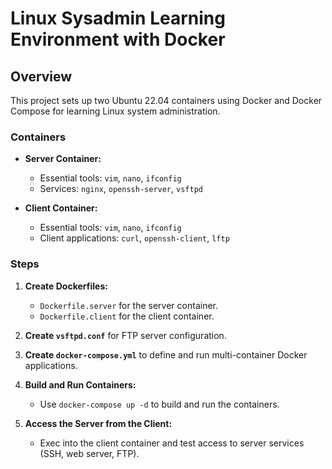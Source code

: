 # Linux Sysadmin Learning Environment with Docker

## Overview

This project sets up two Ubuntu 22.04 containers using Docker and Docker Compose for learning Linux system administration.

### Containers

- **Server Container:**
  - Essential tools: `vim`, `nano`, `ifconfig`
  - Services: `nginx`, `openssh-server`, `vsftpd`

- **Client Container:**
  - Essential tools: `vim`, `nano`, `ifconfig`
  - Client applications: `curl`, `openssh-client`, `lftp`

### Steps

1. **Create Dockerfiles:**
   - `Dockerfile.server` for the server container.
   - `Dockerfile.client` for the client container.

2. **Create `vsftpd.conf`** for FTP server configuration.

3. **Create `docker-compose.yml`** to define and run multi-container Docker applications.

4. **Build and Run Containers:**
   - Use `docker-compose up -d` to build and run the containers.

5. **Access the Server from the Client:**
   - Exec into the client container and test access to server services (SSH, web server, FTP).